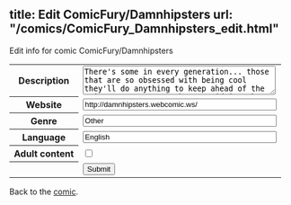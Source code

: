 title: Edit ComicFury/Damnhipsters
url: "/comics/ComicFury_Damnhipsters_edit.html"
---
Edit info for comic ComicFury/Damnhipsters

<form name="comic" action="http://gaepostmail.appspot.com/comic/" method="post">
<table class="comicinfo">
<tr>
<th>Description</th><td><textarea name="description" cols="40" rows="3">There's some in every generation... those that are so obsessed with being cool they'll do anything to keep ahead of the mainstream no matter how stupid it makes them look. These are their stories.</textarea></td>
</tr>
<tr>
<th>Website</th><td><input type="text" name="url" value="http://damnhipsters.webcomic.ws/" size="40"/></td>
</tr>
<tr>
<th>Genre</th><td><input type="text" name="genre" value="Other" size="40"/></td>
</tr>
<tr>
<th>Language</th><td><input type="text" name="language" value="English" size="40"/></td>
</tr>
<tr>
<th>Adult content</th><td><input type="checkbox" name="adult" value="adult" /></td>
</tr>
<tr>
<th></th><td>
<input type="hidden" name="comic" value="ComicFury_Damnhipsters" />
<input type="submit" name="submit" value="Submit" />
</td>
</tr>
</table>
</form>

Back to the [comic](ComicFury_Damnhipsters.html).
